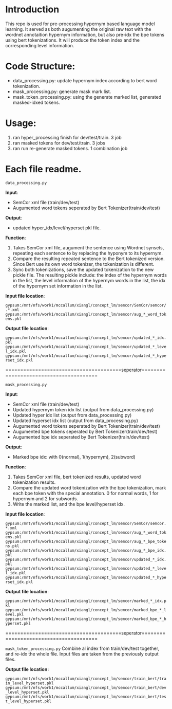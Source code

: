 # Introduction
This repo is used for pre-processing hypernym based language model learning. It served as both augumenting the original raw text with the wordnet annotaition hypernym information, but also pre-idx the bpe tokens using bert tokenizations. It will produce the token index and the corresponding level information.

# Code Structure:
* data_processing.py: update hypernym index according to bert word tokenization.
* mask_processing.py: generate mask mark list.
* mask_token_processing.py: using the generate marked list, generated masked-idxed tokens.

# Usage:
1) ran hyper_processing finish for dev/test/train. 3 job
2) ran masked tokens for dev/test/train. 3 jobs
3) ran run re-generate masked tokens. 1 combination job

# Each file readme.
`data_processing.py`

**Input**: 
- SemCor xml file (train/dev/test)
- Augumented word tokens seperated by Bert Tokenizer(train/dev/test)

**Output**:
- updated hyper_idx/level/hyperset pkl file.

**Function**:
1. Takes SemCor xml file, augument the sentence using Wordnet synsets, repeating each sentence to by replacing the hyponym to its hypernym.
2. Compare the resulting repeated sentence to the Bert tokenized version. Since Bert use its own word tokenizer, the tokenization is different. 
3. Sync both tokenizations, save the updated tokenization to the new pickle file. 
The resulting pickle include: the index of the hypernym words in the list, the level information of the hypernym words in the list, the idx of the hypernym set information in the list. 

**Input file location**:

`gypsum:/mnt/nfs/work1/mccallum/xiangl/concept_lm/semcor/SemCor/semcor/.*.xml`
`gypsum:/mnt/nfs/work1/mccallum/xiangl/concept_lm/semcor/aug_*_word_tokens.pkl`

**Output file location**:

`gypsum:/mnt/nfs/work1/mccallum/xiangl/concept_lm/semcor/updated_*_idx.pkl`
`gypsum:/mnt/nfs/work1/mccallum/xiangl/concept_lm/semcor/updated_*_level_idx.pkl`
`gypsum:/mnt/nfs/work1/mccallum/xiangl/concept_lm/semcor/updated_*_hyperset_idx.pkl`

=======================================seperator=======================================

`mask_processing.py`

**Input**: 
- SemCor xml file (train/dev/test)
- Updated hypernym token idx list (output from data_processing.py)
- Updated hyper idx list (output from data_processing.py)
- Updated hyperset idx list (output from data_processing.py)
- Augumented word tokens seperated by Bert Tokenizer(train/dev/test)
- Augumented bpe tokens seperated by Bert Tokenizer(train/dev/test)
- Augumented bpe idx seperated by Bert Tokenizer(train/dev/test)

**Output**:
- Marked bpe idx: with 0(normal), 1(hypernym), 2(subword)

**Function**:
1. Takes SemCor xml file, bert tokenized results, updated word tokenization results.
2. Compare the updated word tokenization with the bpe tokenization, mark each bpe token with the special annotation. 0 for normal words, 1 for hypernym and 2 for subwords.
3. Write the marked list, and the bpe level/hyperset idx. 

**Input file location**: 

`gypsum:/mnt/nfs/work1/mccallum/xiangl/concept_lm/semcor/SemCor/semcor.*.xml`
`gypsum:/mnt/nfs/work1/mccallum/xiangl/concept_lm/semcor/aug_*_word_tokens.pkl`
`gypsum:/mnt/nfs/work1/mccallum/xiangl/concept_lm/semcor/aug_*_bpe_tokens.pkl`
`gypsum:/mnt/nfs/work1/mccallum/xiangl/concept_lm/semcor/aug_*_bpe_idx.pkl`
`gypsum:/mnt/nfs/work1/mccallum/xiangl/concept_lm/semcor/updated_*_idx.pkl`
`gypsum:/mnt/nfs/work1/mccallum/xiangl/concept_lm/semcor/updated_*_level_idx.pkl`
`gypsum:/mnt/nfs/work1/mccallum/xiangl/concept_lm/semcor/updated_*_hyperset_idx.pkl`

**Output file location**: 

`gypsum:/mnt/nfs/work1/mccallum/xiangl/concept_lm/semcor/marked_*_idx.pkl`
`gypsum:/mnt/nfs/work1/mccallum/xiangl/concept_lm/semcor/marked_bpe_*_level.pkl`
`gypsum:/mnt/nfs/work1/mccallum/xiangl/concept_lm/semcor/marked_bpe_*_hyperset.pkl`

=======================================seperator=======================================

`mask_token_processing.py`
Combine al index from train/dev/test together, and re-idx the whole file.
Input files are taken from the previously output files. 

**Output file location:**

`gypsum:/mnt/nfs/work1/mccallum/xiangl/concept_lm/semcor/train_bert/train_level_hyperset.pkl`
`gypsum:/mnt/nfs/work1/mccallum/xiangl/concept_lm/semcor/train_bert/dev_level_hyperset.pkl`
`gypsum:/mnt/nfs/work1/mccallum/xiangl/concept_lm/semcor/train_bert/test_level_hyperset.pkl`
